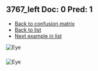 ## 3767_left Doc: 0 Pred: 1
- [Back to confusion matrix](https://github.com/juliandewit/kaggle_retinopathy/blob/master/matrix.md)
- [Back to list](https://github.com/juliandewit/kaggle_retinopathy/blob/master/lists/01/list.md)
- [Next example in list](https://github.com/juliandewit/kaggle_retinopathy/blob/master/lists/01/37/37703_left.md)

![Eye](https://retinopaty.blob.core.windows.net/size1024/3767_left_0.jpeg)

### 

![Eye]()
